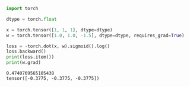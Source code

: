 

```python
import torch

dtype = torch.float

x = torch.tensor([1, 1, 1], dtype=dtype)
w = torch.tensor([1.0, 1.0, -1.5], dtype=dtype, requires_grad=True)

loss = -torch.dot(x, w).sigmoid().log()
loss.backward()
print(loss.item())
print(w.grad)
```

    0.4740769565105438
    tensor([-0.3775, -0.3775, -0.3775])

